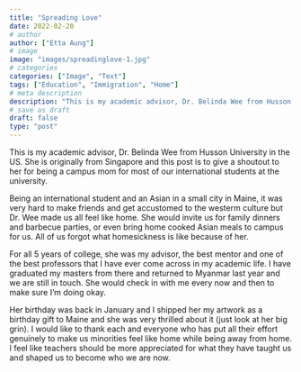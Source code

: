 ```yaml
---
title: "Spreading Love"
date: 2022-02-20
# author
author: ["Etta Aung"]
# image
image: "images/spreadinglove-1.jpg"
# categories
categories: ["Image", "Text"]
tags: ["Education", "Immigration", "Home"]
# meta description
description: "This is my academic advisor, Dr. Belinda Wee from Husson University in the US."
# save as draft
draft: false
type: "post"
---
```


This is my academic advisor, Dr. Belinda Wee from Husson University in the US. She is originally from Singapore and this post is to give a shoutout to her for being a campus mom for most of our international students at the university.

Being an international student and an Asian in a small city in Maine, it was very hard to make friends and get accustomed to the westerm culture but Dr. Wee made us all feel like home. She would invite us for family dinners and barbecue parties, or even bring home cooked Asian meals to campus for us. All of us forgot what homesickness is like because of her.

For all 5 years of college, she was my advisor, the best mentor and one of the best professors that I have ever come across in my academic life. I have graduated my masters from there and returned to Myanmar last year and we are still in touch. She would check in with me every now and then to make sure I’m doing okay.

Her birthday was back in January and I shipped her my artwork as a birthday gift to Maine and she was very thrilled about it (just look at her big grin). I would like to thank each and everyone who has put all their effort genuinely to make us minorities feel like home while being away from home. I feel like teachers should be more appreciated for what they have taught us and shaped us to become who we are now.
